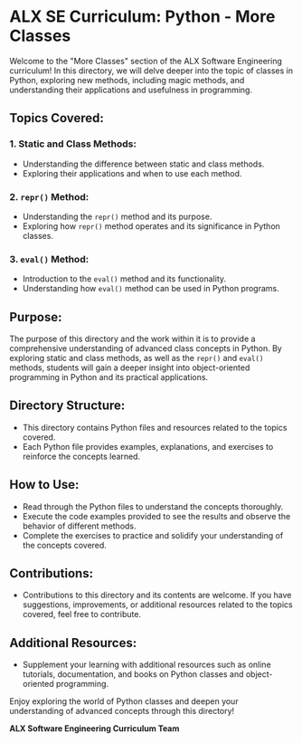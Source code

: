 # ALX SE Curriculum: Python - More Classes

Welcome to the "More Classes" section of the ALX Software Engineering curriculum! In this directory, we will delve deeper into the topic of classes in Python, exploring new methods, including magic methods, and understanding their applications and usefulness in programming.

## Topics Covered:

### 1. Static and Class Methods:

- Understanding the difference between static and class methods.
- Exploring their applications and when to use each method.

### 2. `repr()` Method:

- Understanding the `repr()` method and its purpose.
- Exploring how `repr()` method operates and its significance in Python classes.

### 3. `eval()` Method:

- Introduction to the `eval()` method and its functionality.
- Understanding how `eval()` method can be used in Python programs.

## Purpose:

The purpose of this directory and the work within it is to provide a comprehensive understanding of advanced class concepts in Python. By exploring static and class methods, as well as the `repr()` and `eval()` methods, students will gain a deeper insight into object-oriented programming in Python and its practical applications.

## Directory Structure:

- This directory contains Python files and resources related to the topics covered.
- Each Python file provides examples, explanations, and exercises to reinforce the concepts learned.

## How to Use:

- Read through the Python files to understand the concepts thoroughly.
- Execute the code examples provided to see the results and observe the behavior of different methods.
- Complete the exercises to practice and solidify your understanding of the concepts covered.

## Contributions:

- Contributions to this directory and its contents are welcome. If you have suggestions, improvements, or additional resources related to the topics covered, feel free to contribute.

## Additional Resources:

- Supplement your learning with additional resources such as online tutorials, documentation, and books on Python classes and object-oriented programming.

Enjoy exploring the world of Python classes and deepen your understanding of advanced concepts through this directory!

**ALX Software Engineering Curriculum Team**
